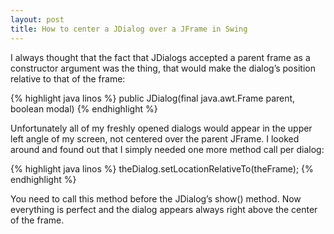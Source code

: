 ```yaml
---
layout: post
title: How to center a JDialog over a JFrame in Swing
---
```


I always thought that the fact that JDialogs accepted a parent frame
as a constructor argument was the thing, that would make the dialog’s
position relative to that of the frame:

{% highlight java linos %}
public JDialog(final java.awt.Frame parent, boolean modal)
{% endhighlight %}

Unfortunately all of my freshly opened dialogs would appear in the
upper left angle of my screen, not centered over the parent JFrame. I
looked around and found out that I simply needed one more method call
per dialog:

{% highlight java linos %}
theDialog.setLocationRelativeTo(theFrame);
{% endhighlight %}

You need to call this method before the JDialog’s show() method. Now
everything is perfect and the dialog appears always right above the
center of the frame.
